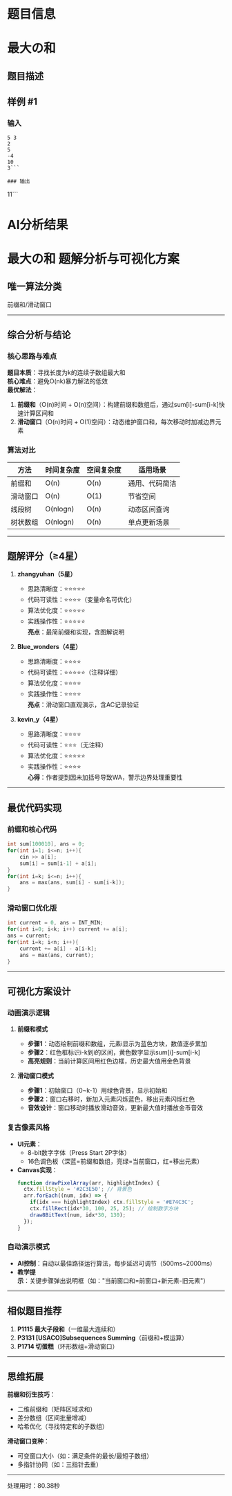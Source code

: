 # 题目信息

# 最大の和

## 题目描述

[problemUrl]: https://atcoder.jp/contests/joi2007ho/tasks/joi2007ho_a



## 样例 #1

### 输入

```
5 3
2
5
-4
10
3```

### 输出

```
11```

# AI分析结果



# 最大の和 题解分析与可视化方案

## 唯一算法分类
前缀和/滑动窗口

---

## 综合分析与结论
### 核心思路与难点
**题目本质**：寻找长度为k的连续子数组最大和  
**核心难点**：避免O(nk)暴力解法的低效  
**最优解法**：  
1. **前缀和**（O(n)时间 + O(n)空间）：构建前缀和数组后，通过sum[i]-sum[i-k]快速计算区间和  
2. **滑动窗口**（O(n)时间 + O(1)空间）：动态维护窗口和，每次移动时加减边界元素  

### 算法对比
| 方法        | 时间复杂度 | 空间复杂度 | 适用场景       |
|-------------|------------|------------|----------------|
| 前缀和      | O(n)       | O(n)       | 通用、代码简洁 |
| 滑动窗口    | O(n)       | O(1)       | 节省空间       |
| 线段树      | O(nlogn)   | O(n)       | 动态区间查询   |
| 树状数组    | O(nlogn)   | O(n)       | 单点更新场景   |

---

## 题解评分（≥4星）
1. **zhangyuhan（5星）**  
   - 思路清晰度：⭐️⭐️⭐️⭐️⭐️  
   - 代码可读性：⭐️⭐️⭐️⭐️（变量命名可优化）  
   - 算法优化度：⭐️⭐️⭐️⭐️⭐️  
   - 实践操作性：⭐️⭐️⭐️⭐️⭐️  
   **亮点**：最简前缀和实现，含图解说明

2. **Blue_wonders（4星）**  
   - 思路清晰度：⭐️⭐️⭐️⭐️  
   - 代码可读性：⭐️⭐️⭐️⭐️⭐️（注释详细）  
   - 算法优化度：⭐️⭐️⭐️⭐️  
   - 实践操作性：⭐️⭐️⭐️⭐️  
   **亮点**：滑动窗口直观演示，含AC记录验证

3. **kevin_y（4星）**  
   - 思路清晰度：⭐️⭐️⭐️⭐️  
   - 代码可读性：⭐️⭐️⭐️（无注释）  
   - 算法优化度：⭐️⭐️⭐️⭐️⭐️  
   - 实践操作性：⭐️⭐️⭐️⭐️  
   **心得**：作者提到因未加括号导致WA，警示边界处理重要性

---

## 最优代码实现
### 前缀和核心代码
```cpp
int sum[100010], ans = 0;
for(int i=1; i<=n; i++){
    cin >> a[i];
    sum[i] = sum[i-1] + a[i];
}
for(int i=k; i<=n; i++){
    ans = max(ans, sum[i] - sum[i-k]);
}
```

### 滑动窗口优化版
```cpp
int current = 0, ans = INT_MIN;
for(int i=0; i<k; i++) current += a[i];
ans = current;
for(int i=k; i<n; i++){
    current += a[i] - a[i-k];
    ans = max(ans, current);
}
```

---

## 可视化方案设计
### 动画演示逻辑
1. **前缀和模式**  
   - **步骤1**：动态绘制前缀和数组，元素i显示为蓝色方块，数值逐步累加  
   - **步骤2**：红色框标识i-k到i的区间，黄色数字显示sum[i]-sum[i-k]  
   - **高亮规则**：当前计算区间用红色边框，历史最大值用金色背景

2. **滑动窗口模式**  
   - **步骤1**：初始窗口（0~k-1）用绿色背景，显示初始和  
   - **步骤2**：窗口右移时，新加入元素闪烁蓝色，移出元素闪烁红色  
   - **音效设计**：窗口移动时播放滑动音效，更新最大值时播放金币音效

### 复古像素风格
- **UI元素**：  
  - 8-bit数字字体（Press Start 2P字体）  
  - 16色调色板（深蓝=前缀和数组，亮绿=当前窗口，红=移出元素）  
- **Canvas实现**：  
  ```javascript
  function drawPixelArray(arr, highlightIndex) {
    ctx.fillStyle = '#2C3E50'; // 背景色
    arr.forEach((num, idx) => {
      if(idx === highlightIndex) ctx.fillStyle = '#E74C3C';
      ctx.fillRect(idx*30, 100, 25, 25); // 绘制数字方块
      draw8BitText(num, idx*30, 130); 
    });
  }
  ```

### 自动演示模式
- **AI控制**：自动以最佳路径运行算法，每步延迟可调节（500ms~2000ms）  
- **教学提示**：关键步骤弹出说明框（如："当前窗口和=前窗口+新元素-旧元素"）

---

## 相似题目推荐
1. **P1115 最大子段和**（一维最大连续和）  
2. **P3131 [USACO]Subsequences Summing**（前缀和+模运算）  
3. **P1714 切蛋糕**（环形数组+滑动窗口）

---

## 思维拓展
**前缀和衍生技巧**：  
- 二维前缀和（矩阵区域求和）  
- 差分数组（区间批量增减）  
- 哈希优化（寻找特定和的子数组）

**滑动窗口变种**：  
- 可变窗口大小（如：满足条件的最长/最短子数组）  
- 多指针协同（如：三指针去重）

---
处理用时：80.38秒